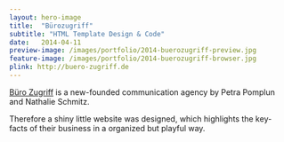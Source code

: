```yaml
---
layout: hero-image
title:  "Bürozugriff"
subtitle: "HTML Template Design & Code"
date:   2014-04-11
preview-image: /images/portfolio/2014-buerozugriff-preview.jpg
feature-image: /images/portfolio/2014-buerozugriff-browser.jpg
plink: http://buero-zugriff.de
---
```


[Büro Zugriff](http://buero-zugriff.de/) is a new-founded communication agency by Petra Pomplun and Nathalie Schmitz. 

Therefore a shiny little website was designed, which highlights the key-facts of their business in a organized but playful way.
